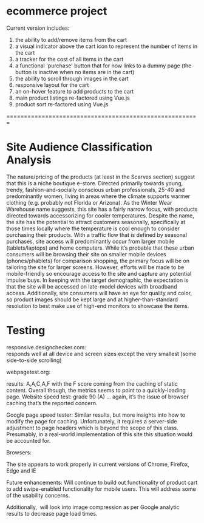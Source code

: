# ecommerce project

Current version includes:
  1. the ability to add/remove items from the cart
  2. a visual indicator above the cart icon to represent the number of items in the cart
  3. a tracker for the cost of all items in the cart
  4. a functional 'purchase' button that for now links to a dummy page (the button is inactive when no items are in the cart)
  5. the ability to scroll through images in the cart
  6. responsive layout for the cart
  7. an on-hover feature to add products to the cart
  8. main product listings re-factored using Vue.js
  9. product sort re-factored using Vue.js


=======================================================
# Site Audience Classification Analysis

The nature/pricing of the products (at least in the Scarves section) suggest that this is a niche boutique e-store.
Directed primarily towards young, trendy, fashion-and-socially conscious urban professionals, 25-40 and predominantly women, living in areas where the climate supports warmer clothing (e.g. probably not Florida or Arizona). 
As the Winter Wear Warehouse name suggests, this site has a fairly narrow focus, with products directed towards accessorizing for cooler temperatures.
Despite the name, the site has the potential to attract customers seasonally, specifically at those times locally where the temperature is cool enough to consider purchasing their products. 
With a traffic flow that is defined by seasonal purchases, site access will predominantly occur from larger mobile (tablets/laptops) and home computers. While it’s probable that these urban consumers will be browsing their site on smaller mobile devices (phones/phablets) for comparison shopping, the primary focus will be on tailoring the site for larger screens. However, efforts will be made to be mobile-friendly so encourage access to the site and capture any potential impulse buys.
In keeping with the target demographic, the expectation is that the site will be accessed on late-model devices with broadband access. 
Additionally, site consumers will have an eye for quality and color, so product images should be kept large and at higher-than-standard resolution to best make use of high-end monitors to showcase the items.

# Testing

responsive.designchecker.com:  
responds well at all device and screen sizes except the very smallest (some side-to-side scrolling)

webpagetest.org: 

results: A,A,C,A,F with the F score coming from the caching of static content.
Overall though, the metrics seems to point to a quickly-loading page.
Website speed test: grade 90 (A) … again, it’s the issue of browser caching that’s the reported concern. 

Google page speed tester: 
Similar results, but more insights into how to modify the page for caching. Unfortunately, it requires a server-side adjustment to page headers which is beyond the scope of this class. Presumably, in a real-world implementation of this site this situation would be accounted for.

Browsers:

The site appears to work properly in current versions of Chrome, Firefox, Edge and IE

Future enhancements:
Will continue to build out functionality of product cart to add swipe-enabled functionality for mobile users. This will address some of the usability concerns. 

Additionally,  will look into image compression as per Google analytic results to decrease page load times.


